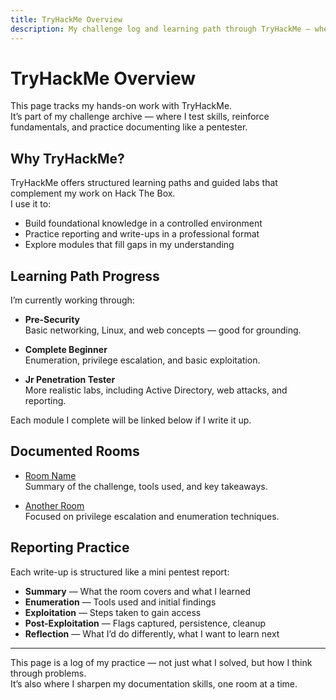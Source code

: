 ```yaml
---
title: TryHackMe Overview
description: My challenge log and learning path through TryHackMe — where I practice, document, and sharpen my reporting.
---
```


# TryHackMe Overview

This page tracks my hands-on work with TryHackMe.  
It’s part of my challenge archive — where I test skills, reinforce fundamentals, and practice documenting like a pentester.

## Why TryHackMe?

TryHackMe offers structured learning paths and guided labs that complement my work on Hack The Box.  
I use it to:

- Build foundational knowledge in a controlled environment
- Practice reporting and write-ups in a professional format
- Explore modules that fill gaps in my understanding

## Learning Path Progress

I’m currently working through:

- **Pre-Security**  
  Basic networking, Linux, and web concepts — good for grounding.

- **Complete Beginner**  
  Enumeration, privilege escalation, and basic exploitation.

- **Jr Penetration Tester**  
  More realistic labs, including Active Directory, web attacks, and reporting.

Each module I complete will be linked below if I write it up.

## Documented Rooms

- [Room Name](/challenges/thm/room-name.md)  
  Summary of the challenge, tools used, and key takeaways.

- [Another Room](/challenges/thm/another-room.md)  
  Focused on privilege escalation and enumeration techniques.

## Reporting Practice

Each write-up is structured like a mini pentest report:

- **Summary** — What the room covers and what I learned
- **Enumeration** — Tools used and initial findings
- **Exploitation** — Steps taken to gain access
- **Post-Exploitation** — Flags captured, persistence, cleanup
- **Reflection** — What I’d do differently, what I want to learn next

---

This page is a log of my practice — not just what I solved, but how I think through problems.  
It’s also where I sharpen my documentation skills, one room at a time.



